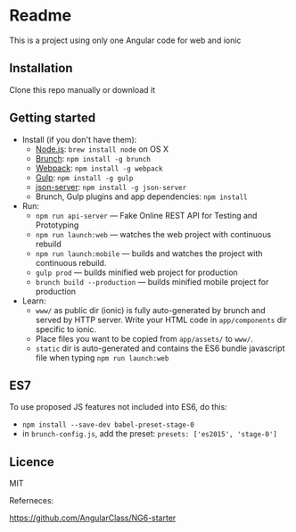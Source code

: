# Readme

This is a project using only one Angular code for web and ionic

## Installation

Clone this repo manually or download it

## Getting started

* Install (if you don't have them):
    * [Node.js](http://nodejs.org): `brew install node` on OS X
    * [Brunch](http://brunch.io): `npm install -g brunch`
    * [Webpack](https://webpack.github.io/): `npm install -g webpack`
    * [Gulp](http://gulpjs.com/): `npm install -g gulp`
    * [json-server](http://jsonplaceholder.typicode.com/): `npm install -g json-server`
    * Brunch, Gulp plugins and app dependencies: `npm install`
* Run:
    * `npm run api-server` — Fake Online REST API for Testing and Prototyping
    * `npm run launch:web` — watches the web project with continuous rebuild
    * `npm run launch:mobile` — builds and watches the project with continuous rebuild.
    * `gulp prod` — builds minified web project for production
    * `brunch build --production` — builds minified mobile project for production
* Learn:
    * `www/` as public dir (ionic) is fully auto-generated by brunch and served by HTTP server.  Write your HTML code in `app/components` dir specific to ionic.
    * Place files you want to be copied from `app/assets/` to `www/`.
    * `static` dir is auto-generated and contains the ES6 bundle javascript file when typing `npm run launch:web`

## ES7

To use proposed JS features not included into ES6, do this:

* `npm install --save-dev babel-preset-stage-0`
* in `brunch-config.js`, add the preset: `presets: ['es2015', 'stage-0']`

## Licence

MIT

Referneces:

https://github.com/AngularClass/NG6-starter

